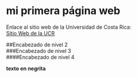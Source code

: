 # mi primera página web

Enlace al sitio web de la Universidad de Costa Rica:  
[Sitio Web de la UCR](https://www.ucr.ac.cr/)

##Encabezado de nivel 2  
###Encabezado de nivel 3  
####Encabezado de nivel 4

**texto en negrita**
